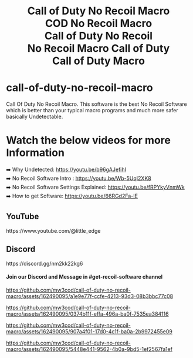 
<h1 align="center">
  <br>
  Call of Duty No Recoil Macro
  <br>
  COD No Recoil Macro
  <br>
  Call of Duty No Recoil
  <br>
  No Recoil Macro Call of Duty
  <br>
  Call of Duty Macro
</h1>

# call-of-duty-no-recoil-macro
Call Of Duty No Recoil Macro. This software is the best No Recoil Software which is better than your typical macro programs and much more safer basically Undetectable.

# Watch the below videos for more Information
➡️ Why Undetected: https://youtu.be/b96gAJefihI<br>
➡️ No Recoil Software Intro : https://youtu.be/Wb-5UqI2XK8<br>
➡️ No Recoil Software Settings Explained: https://youtu.be/fRPYkyVnmWk<br>
➡️ How to get Software: https://youtu.be/66RGd2Fa-IE<br>

<h2>YouTube</h2>
https://www.youtube.com/@little_edge
<br>
<h2>Discord</h2>
https://discord.gg/nm2kk22kg6
<h4>Join our Discord and Message in #get-recoil-software channel</h4>




https://github.com/mw3cod/call-of-duty-no-recoil-macro/assets/162490095/a1e9e77f-ccfe-4213-93d3-08b3bbc77c08

https://github.com/mw3cod/call-of-duty-no-recoil-macro/assets/162490095/0374b11f-effa-496a-ba0f-7535ea384116

https://github.com/mw3cod/call-of-duty-no-recoil-macro/assets/162490095/907a4f01-17d0-4c1f-ba0a-2b9972455e09

https://github.com/mw3cod/call-of-duty-no-recoil-macro/assets/162490095/5448e441-9562-4b0a-9bd5-1ef2567fa1ef

























